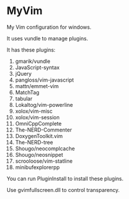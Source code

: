 MyVim
=====
My Vim configuration for windows.

It uses vundle to manage plugins.

It has these plugins:

1. gmarik/vundle
2. JavaScript-syntax
3. jQuery
4. pangloss/vim-javascript
5. mattn/emmet-vim
6. MatchTag
7. tabular
8. Lokaltog/vim-powerline
9. xolox/vim-misc
10. xolox/vim-session
11. OmniCppComplete
12. The-NERD-Commenter
13. DoxygenToolkit.vim
14. The-NERD-tree
15. Shougo/neocomplcache
16. Shougo/neosnippet
17. scrooloose/vim-statline
18. minibufexplorerpp

You can run PluginInstall to install these plugins.

Use gvimfullscreen.dll to control transparency.

